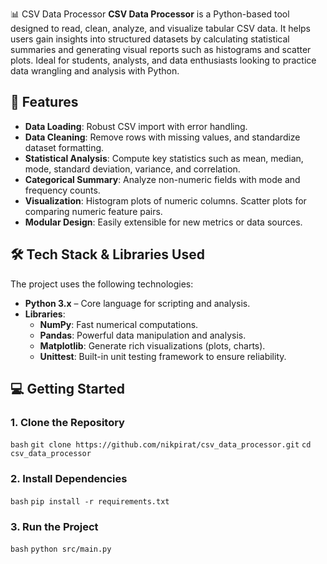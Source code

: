 📊 CSV Data Processor
**CSV Data Processor** is a Python-based tool designed to read, clean, analyze, and visualize tabular CSV data. It helps users gain insights into structured datasets by calculating statistical summaries and generating visual reports such as histograms and scatter plots. Ideal for students, analysts, and data enthusiasts looking to practice data wrangling and analysis with Python.

## 🚀 **Features**
- **Data Loading**: Robust CSV import with error handling.
- **Data Cleaning**: Remove rows with missing values, and standardize dataset formatting.
- **Statistical Analysis**: Compute key statistics such as mean, median, mode, standard deviation, variance, and correlation.
- **Categorical Summary**: Analyze non-numeric fields with mode and frequency counts.
- **Visualization**: Histogram plots of numeric columns. Scatter plots for comparing numeric feature pairs.
- **Modular Design**: Easily extensible for new metrics or data sources.

## 🛠️ **Tech Stack & Libraries Used**
The project uses the following technologies:

- **Python 3.x** – Core language for scripting and analysis.
- **Libraries**:
  - **NumPy**: Fast numerical computations.
  - **Pandas**: Powerful data manipulation and analysis.
  - **Matplotlib**: Generate rich visualizations (plots, charts).
  - **Unittest**: Built-in unit testing framework to ensure reliability.

## 💻 **Getting Started**
### 1. **Clone the Repository**

`bash`
`git clone https://github.com/nikpirat/csv_data_processor.git`
`cd csv_data_processor`

### 2. **Install Dependencies**
`bash`
`pip install -r requirements.txt`

### 3. **Run the Project**
`bash`
`python src/main.py`

